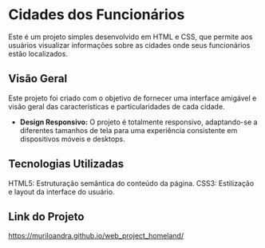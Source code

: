 # Cidades dos Funcionários

Este é um projeto simples desenvolvido em HTML e CSS, que permite aos usuários visualizar informações sobre as cidades onde seus funcionários estão localizados.

## Visão Geral

Este projeto foi criado com o objetivo de fornecer uma interface amigável e visão geral das características e particularidades de cada cidade.

- **Design Responsivo:** O projeto é totalmente responsivo, adaptando-se a diferentes tamanhos de tela para uma experiência consistente em dispositivos móveis e desktops.

## Tecnologias Utilizadas

HTML5: Estruturação semântica do conteúdo da página.
CSS3: Estilização e layout da interface do usuário.

## Link do Projeto
https://muriloandra.github.io/web_project_homeland/
